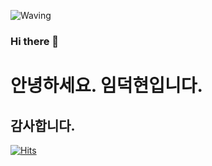 ![Waving](https://capsule-render.vercel.app/api?type=waving&height=150&text=FUN%20%20%20CODING!&fontAlign=40&fontAlignY=40&color=gradient)

### Hi there 👋

# 안녕하세요. 임덕현입니다.
<!-- 
## 저는 지난 3년 동안 엣데이터에서 개발자로 활동하였습니다. 다양한 프로젝트와 팀원들과의 협업을 통해 성장할 수 있는 기회를 얻었고, 이를 바탕으로 새 회사에서도 더 나은 성과를 
## 내기 위해 최선을 다하겠습니다. 새로운 환경에서도 빠르게 적응하고, 팀원들과 원활한 소통을 통해 함께 발전해 나가고 싶습니다. 많은 지도와 피드백 부탁드립니다. -->

## 감사합니다.

[![Hits](https://hits.seeyoufarm.com/api/count/incr/badge.svg?url=https%3A%2F%2Fgithub.com%2Flimforever00%2Flimforever00&count_bg=%2379C83D&title_bg=%23555555&icon=&icon_color=%23E7E7E7&title=hits&edge_flat=false)](https://hits.seeyoufarm.com)

<!--
**limforever00/limforever00** is a ✨ _special_ ✨ repository because its `README.md` (this file) appears on your GitHub profile.

Here are some ideas to get you started:

- 🔭 I’m currently working on ...
- 🌱 I’m currently learning ...
- 👯 I’m looking to collaborate on ...
- 🤔 I’m looking for help with ...
- 💬 Ask me about ...
- 📫 How to reach me: ...
- 😄 Pronouns: ...
- ⚡ Fun fact: ...
-->
